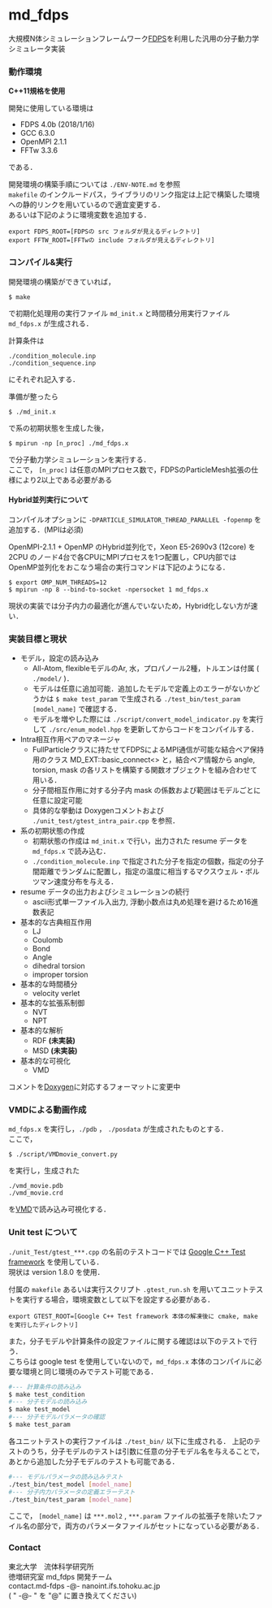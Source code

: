 # md_fdps


大規模N体シミュレーションフレームワーク[FDPS](https://github.com/FDPS/FDPS)を利用した汎用の分子動力学シミュレータ実装

### 動作環境
**C++11規格を使用**

開発に使用している環境は
  - FDPS 4.0b (2018/1/16)
  - GCC 6.3.0
  - OpenMPI 2.1.1
  - FFTw 3.3.6  

である．

開発環境の構築手順については `./ENV-NOTE.md` を参照  
`makefile` のインクルードパス，ライブラリのリンク指定は上記で構築した環境への静的リンクを用いているので適宜変更する．  
あるいは下記のように環境変数を追加する．
```
export FDPS_ROOT=[FDPSの src フォルダが見えるディレクトリ]
export FFTW_ROOT=[FFTwの include フォルダが見えるディレクトリ]
```

### コンパイル&実行
開発環境の構築ができていれば，
```
$ make
```
で初期化処理用の実行ファイル `md_init.x` と時間積分用実行ファイル `md_fdps.x` が生成される．

計算条件は  
```
./condition_molecule.inp
./condition_sequence.inp
```
にそれぞれ記入する．

準備が整ったら
```
$ ./md_init.x
```
で系の初期状態を生成した後，
```
$ mpirun -np [n_proc] ./md_fdps.x
```
で分子動力学シミュレーションを実行する．  
ここで， `[n_proc]` は任意のMPIプロセス数で，FDPSのParticleMesh拡張の仕様により2以上である必要がある

#### Hybrid並列実行について
コンパイルオプションに `-DPARTICLE_SIMULATOR_THREAD_PARALLEL -fopenmp` を追加する．(MPIは必須)

OpenMPI-2.1.1 + OpenMP のHybrid並列化で，Xeon E5-2690v3 (12core) を 2CPU のノード4台で各CPUにMPIプロセスを1つ配置し，CPU内部ではOpenMP並列化をおこなう場合の実行コマンドは下記のようになる．
```
$ export OMP_NUM_THREADS=12
$ mpirun -np 8 --bind-to-socket -npersocket 1 md_fdps.x
```
現状の実装では分子内力の最適化が進んでいないため，Hybrid化しない方が速い．

### 実装目標と現状
  - モデル，設定の読み込み
    - All-Atom, flexibleモデルのAr, 水，プロパノール2種，トルエンは付属 ( `./model/` )．
    - モデルは任意に追加可能．追加したモデルで定義上のエラーがないかどうかは `$ make test_param` で生成される `./test_bin/test_param [model_name]` で確認する．  
    - モデルを増やした際には `./script/convert_model_indicator.py` を実行して `./src/enum_model.hpp` を更新してからコードをコンパイルする．
  - Intra相互作用ペアのマネージャ
    - FullParticleクラスに持たせてFDPSによるMPI通信が可能な結合ペア保持用のクラス MD_EXT::basic_connect<> と，結合ペア情報から angle, torsion, mask の各リストを構築する関数オブジェクトを組み合わせて用いる．
    - 分子間相互作用に対する分子内 mask の係数および範囲はモデルごとに任意に設定可能
    - 具体的な挙動は Doxygenコメントおよび `./unit_test/gtest_intra_pair.cpp` を参照．
  - 系の初期状態の作成
    - 初期状態の作成は `md_init.x` で行い，出力された resume データを `md_fdps.x` で読み込む．
    - `./condition_molecule.inp` で指定された分子を指定の個数，指定の分子間距離でランダムに配置し，指定の温度に相当するマクスウェル・ボルツマン速度分布を与える．
  - resume データの出力およびシミュレーションの続行
    - ascii形式単一ファイル入出力, 浮動小数点は丸め処理を避けるため16進数表記
  - 基本的な古典相互作用
    - LJ
    - Coulomb
    - Bond
    - Angle
    - dihedral torsion
    - improper torsion
  - 基本的な時間積分
    - velocity verlet
  - 基本的な拡張系制御
    - NVT
    - NPT
  - 基本的な解析
    - RDF **(未実装)**
    - MSD **(未実装)**
  - 基本的な可視化
    - VMD

コメントを[Doxygen](http://www.doxygen.jp)に対応するフォーマットに変更中

### VMDによる動画作成
`md_fdps.x` を実行し，`./pdb` ， `./posdata` が生成されたものとする．  
ここで，  
```
$ ./script/VMDmovie_convert.py
```
を実行し，生成された  
```
./vmd_movie.pdb
./vmd_movie.crd
```
を[VMD](http://www.ks.uiuc.edu/Research/vmd/)で読み込み可視化する．


### Unit test について
`./unit_Test/gtest_***.cpp` の名前のテストコードでは [Google C++ Test framework](https://github.com/google/googletest) を使用している．  
現状は version 1.8.0 を使用．

付属の `makefile` あるいは実行スクリプト `.gtest_run.sh` を用いてユニットテストを実行する場合，環境変数として以下を設定する必要がある．
```
export GTEST_ROOT=[Google C++ Test framework 本体の解凍後に cmake, make を実行したディレクトリ]
```

また，分子モデルや計算条件の設定ファイルに関する確認は以下のテストで行う．  
こちらは google test を使用していないので，`md_fdps.x` 本体のコンパイルに必要な環境と同じ環境のみでテスト可能である．
```bash
#--- 計算条件の読み込み
$ make test_condition
#--- 分子モデルの読み込み
$ make test_model
#--- 分子モデルパラメータの確認
$ make test_param
```

各ユニットテストの実行ファイルは `./test_bin/` 以下に生成される．
上記のテストのうち，分子モデルのテストは引数に任意の分子モデル名を与えることで，あとから追加した分子モデルのテストも可能である．
```bash
#--- モデルパラメータの読み込みテスト
./test_bin/test_model [model_name]
#--- 分子内力パラメータの定義エラーテスト
./test_bin/test_param [model_name]
```
ここで， `[model_name]` は `***.mol2` , `***.param` ファイルの拡張子を除いたファイル名の部分で，両方のパラメータファイルがセットになっている必要がある．

### Contact
東北大学　流体科学研究所  
徳増研究室 md_fdps 開発チーム  
contact.md-fdps -@- nanoint.ifs.tohoku.ac.jp  
( " -@- " を "@" に置き換えてください)
